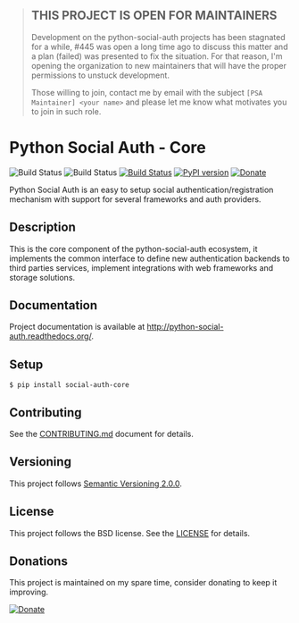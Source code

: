 > ## THIS PROJECT IS OPEN FOR MAINTAINERS
> Development on the python-social-auth projects has been stagnated for a while,
> #445 was open a long time ago to discuss this matter and a plan (failed) was
> presented to fix the situation. For that reason, I'm opening the organization to
> new maintainers that will have the proper permissions to unstuck development.
>
> Those willing to join, contact me by email with the subject `[PSA Maintainer]
> <your name>` and please let me know what motivates you to join in such role.

# Python Social Auth - Core
![Build Status](https://github.com/python-social-auth/social-core/workflows/Flake8/badge.svg)
![Build Status](https://github.com/python-social-auth/social-core/workflows/Tests/badge.svg)
[![Build Status](https://travis-ci.org/python-social-auth/social-core.svg?branch=master)](https://travis-ci.org/python-social-auth/social-core)
[![PyPI version](https://badge.fury.io/py/social-auth-core.svg)](https://badge.fury.io/py/social-auth-core)
[![Donate](https://img.shields.io/badge/Donate-PayPal-orange.svg)](https://www.paypal.com/cgi-bin/webscr?cmd=_donations&business=matiasaguirre%40gmail%2ecom&lc=US&item_name=Python%20Social%20Auth&no_note=0&currency_code=USD&bn=PP%2dDonationsBF%3abtn_donate_SM%2egif%3aNonHostedGuest)

Python Social Auth is an easy to setup social authentication/registration
mechanism with support for several frameworks and auth providers.

## Description

This is the core component of the python-social-auth ecosystem, it
implements the common interface to define new authentication backends
to third parties services, implement integrations with web frameworks
and storage solutions.

## Documentation

Project documentation is available at http://python-social-auth.readthedocs.org/.

## Setup

```shell
$ pip install social-auth-core
```

## Contributing

See the [CONTRIBUTING.md](CONTRIBUTING.md) document for details.

## Versioning

This project follows [Semantic Versioning 2.0.0](http://semver.org/spec/v2.0.0.html).

## License

This project follows the BSD license. See the [LICENSE](LICENSE) for details.

## Donations

This project is maintained on my spare time, consider donating to keep
it improving.

[![Donate](https://img.shields.io/badge/Donate-PayPal-orange.svg)](https://www.paypal.com/cgi-bin/webscr?cmd=_donations&business=matiasaguirre%40gmail%2ecom&lc=US&item_name=Python%20Social%20Auth&no_note=0&currency_code=USD&bn=PP%2dDonationsBF%3abtn_donate_SM%2egif%3aNonHostedGuest)
